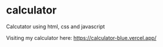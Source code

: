 # calculator
Calcutator using html, css and javascript

Visiting my calculator here: https://calculator-blue.vercel.app/
